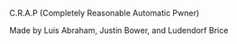 C.R.A.P (Completely Reasonable Automatic Pwner)

Made by Luis Abraham, Justin Bower, and Ludendorf Brice
